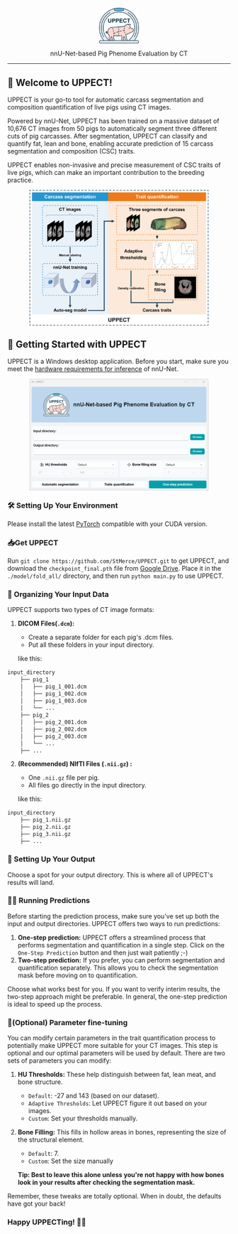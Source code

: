 <p align="center">
  <img width="18%" align="center" src="https://github.com/StMerce/UPPECT/blob/main/img/UPPECT_logo_white.png" alt="logo">
</p>
<p align="center">
  nnU-Net-based Pig Phenome Evaluation by CT
</p>

---

## 👋 Welcome to UPPECT! 

UPPECT is your go-to tool for automatic carcass segmentation and composition quantification of live pigs using CT images. 

Powered by nnU-Net, UPPECT has been trained on a massive dataset of 10,676 CT images from 50 pigs to automatically segment three different cuts of pig carcasses. After segmentation, UPPECT can classify and quantify fat, lean and bone, enabling accurate prediction of 15 carcass segmentation and composition (CSC) traits.

UPPECT enables non-invasive and precise measurement of CSC traits of live pigs, which can make an important contribution to the breeding practice.

<p align="center">
  <img width="80%" align="center" src="https://github.com/StMerce/UPPECT/blob/main/img/Github_Graphical_abstract.png" alt="Graphical_abstract">
</p>

## 🚀 Getting Started with UPPECT

UPPECT is a Windows desktop application. Before you start, make sure you meet the [hardware requirements for inference](https://github.com/MIC-DKFZ/nnUNet/blob/master/documentation/installation_instructions.md) of nnU-Net.

<p align="center">
  <img width="80%" align="center" src="https://github.com/StMerce/UPPECT/blob/main/img/GUI.png">
</p>

### 🛠️ Setting Up Your Environment

Please install the latest [PyTorch](https://pytorch.org/get-started/locally/) compatible with your CUDA version.

### 📥Get UPPECT

Run `git clone https://github.com/StMerce/UPPECT.git` to get UPPECT, and download the `checkpoint_final.pth` file from [Google Drive](https://drive.google.com/file/d/15gaaeDhWpMHTh4oXZDayZXc8rXSBZzs3/view?usp=drive_link). Place it in the `./model/fold_all/` directory, and then run `python main.py` to use UPPECT.

### 📁 Organizing Your Input Data

UPPECT supports two types of CT image formats:

1. **DICOM Files(`.dcm`):**
   * Create a separate folder for each pig's .dcm files.
   * Put all these folders in your input directory.
   
   like this:

```
input_directory
    ├── pig_1
    │   ├── pig_1_001.dcm
    │   ├── pig_1_002.dcm
    │   ├── pig_1_003.dcm
    │   └── ...
    ├── pig_2
    │   ├── pig_2_001.dcm
    │   ├── pig_2_002.dcm
    │   ├── pig_2_003.dcm
    │   └── ...
    ├── ...
```

2. **(Recommended) NIfTI Files (`.nii.gz`)  :**
   * One `.nii.gz` file per pig.
   * All files go directly in the input directory.
   
   like this:

```
input_directory
    ├── pig_1.nii.gz
    ├── pig_2.nii.gz
    ├── pig_3.nii.gz
    ├── ...
```

### 📂 Setting Up Your Output

Choose a spot for your output directory. This is where all of UPPECT's results will land.

### 🏃‍♂️ Running Predictions

Before starting the prediction process, make sure you've set up both the input and output directories. UPPECT offers two ways to run predictions:

1. **One-step prediction:** UPPECT offers a streamlined process that performs segmentation and quantification in a single step. Click on the `One-Step Prediction` button and then just wait patiently ;-)
2. **Two-step prediction:** If you prefer, you can perform segmentation and quantification separately. This allows you to check the segmentation mask before moving on to quantification.

Choose what works best for you. If you want to verify interim results, the two-step approach might be preferable. In general, the one-step prediction is ideal to speed up the process.

### 🔧(Optional) Parameter fine-tuning

You can modify certain parameters in the trait quantification process to potentially make UPPECT more suitable for your CT images. This step is optional and our optimal parameters will be used by default. There are two sets of parameters you can modify:

1. **HU Thresholds:** These help distinguish between fat, lean meat, and bone structure. 

   * `Default`: -27 and 143 (based on our dataset).

   - `Adaptive Thresholds`: Let UPPECT figure it out based on your images.
   - `Custom`: Set your thresholds manually.

2. **Bone Filling:** This fills in hollow areas in bones, representing the size of the structural element.

   * `Default`: 7.
   * `Custom`: Set the size manually

   **Tip: Best to leave this alone unless you're not happy with how bones look in your results after checking the segmentation mask.**

Remember, these tweaks are totally optional. When in doubt, the defaults have got your back!



### Happy UPPECTing! 🐷✨

